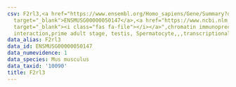 ```yaml
---
csv: F2rl3,<a href="https://www.ensembl.org/Homo_sapiens/Gene/Summary?db=core;g=ENSMUSG00000050147"
  target="_blank">ENSMUSG00000050147</a>,<a href="https://www.ncbi.nlm.nih.gov/pubmed/25450459"
  target="_blank"><i class="fas fa-file"></i></a>",chromatin immunoprecipitation assay,direct
  interaction,prime adult stage, testis, Spermatocyte,,,transcriptional regulation,
data_alias: F2rl3
data_id: ENSMUSG00000050147
data_numevidence: 1
data_species: Mus musculus
data_taxid: '10090'
title: F2rl3
---
```

